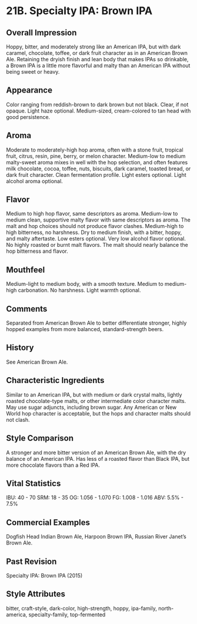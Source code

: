 # 21B. Specialty IPA: Brown IPA

## Overall Impression

Hoppy, bitter, and moderately strong like an American IPA, but with dark caramel, chocolate, toffee, or dark fruit character as in an American Brown Ale. Retaining the dryish finish and lean body that makes IPAs so drinkable, a Brown IPA is a little more flavorful and malty than an American IPA without being sweet or heavy.

## Appearance

Color ranging from reddish-brown to dark brown but not black. Clear, if not opaque. Light haze optional. Medium-sized, cream-colored to tan head with good persistence.

## Aroma

Moderate to moderately-high hop aroma, often with a stone fruit, tropical fruit, citrus, resin, pine, berry, or melon character. Medium-low to medium malty-sweet aroma mixes in well with the hop selection, and often features milk chocolate, cocoa, toffee, nuts, biscuits, dark caramel, toasted bread, or dark fruit character. Clean fermentation profile. Light esters optional. Light alcohol aroma optional.

## Flavor

Medium to high hop flavor, same descriptors as aroma. Medium-low to medium clean, supportive malty flavor with same descriptors as aroma. The malt and hop choices should not produce flavor clashes. Medium-high to high bitterness, no harshness. Dry to medium finish, with a bitter, hoppy, and malty aftertaste. Low esters optional. Very low alcohol flavor optional. No highly roasted or burnt malt flavors. The malt should nearly balance the hop bitterness and flavor.

## Mouthfeel

Medium-light to medium body, with a smooth texture. Medium to medium-high carbonation. No harshness. Light warmth optional.

## Comments

Separated from American Brown Ale to better differentiate stronger, highly hopped examples from more balanced, standard-strength beers.

## History

See American Brown Ale.

## Characteristic Ingredients

Similar to an American IPA, but with medium or dark crystal malts, lightly roasted chocolate-type malts, or other intermediate color character malts. May use sugar adjuncts, including brown sugar. Any American or New World hop character is acceptable, but the hops and character malts should not clash.

## Style Comparison

A stronger and more bitter version of an American Brown Ale, with the dry balance of an American IPA. Has less of a roasted flavor than Black IPA, but more chocolate flavors than a Red IPA.

## Vital Statistics

IBU: 40 - 70
SRM: 18 - 35
OG: 1.056 - 1.070
FG: 1.008 - 1.016
ABV: 5.5% - 7.5%

## Commercial Examples

Dogfish Head Indian Brown Ale, Harpoon Brown IPA, Russian River Janet’s Brown Ale.

## Past Revision

Specialty IPA: Brown IPA (2015)

## Style Attributes

bitter, craft-style, dark-color, high-strength, hoppy, ipa-family, north-america, specialty-family, top-fermented